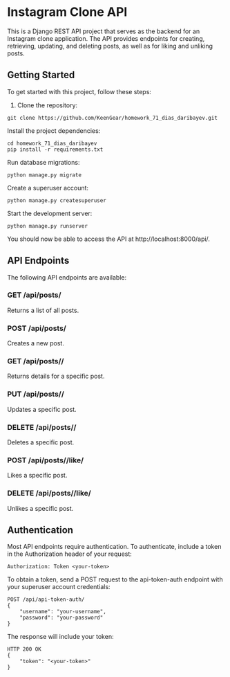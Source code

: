# Instagram Clone API #

This is a Django REST API project that serves as the backend for an Instagram clone application. The API provides endpoints for creating, retrieving, updating, and deleting posts, as well as for liking and unliking posts.

## Getting Started ##

To get started with this project, follow these steps:

1. Clone the repository:
```
git clone https://github.com/KeenGear/homework_71_dias_daribayev.git
```
Install the project dependencies:
```
cd homework_71_dias_daribayev
pip install -r requirements.txt
```
Run database migrations:
```
python manage.py migrate
```
Create a superuser account:
```
python manage.py createsuperuser
```
Start the development server:
```
python manage.py runserver
```
You should now be able to access the API at http://localhost:8000/api/.

## API Endpoints ##

The following API endpoints are available:

### GET /api/posts/ ###
Returns a list of all posts.

### POST /api/posts/ ###
Creates a new post.

### GET /api/posts/<id>/ ###
Returns details for a specific post.

### PUT /api/posts/<id>/ ###
Updates a specific post.

### DELETE /api/posts/<id>/ ###
Deletes a specific post.

### POST /api/posts/<id>/like/ ###
Likes a specific post.

### DELETE /api/posts/<id>/like/ ###
Unlikes a specific post.

## Authentication ##

Most API endpoints require authentication. To authenticate, include a token in the Authorization header of your request:
```
Authorization: Token <your-token>
```
To obtain a token, send a POST request to the api-token-auth endpoint with your superuser account credentials:
```
POST /api/api-token-auth/
{
    "username": "your-username",
    "password": "your-password"
}
```
The response will include your token:
```
HTTP 200 OK
{
    "token": "<your-token>"
}
```

